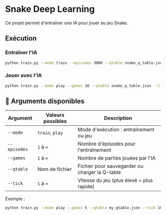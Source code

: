 # Snake Deep Learning

Ce projet permet d'entraîner une IA pour jouer au jeu Snake.

## Exécution

### **Entraîner l'IA**
```bash
python train.py --mode train --episodes 3000 --qtable snake_q_table.json --tick 1500
```

### **Jouer avec l'IA**
```bash
python train.py --mode play --games 10 --qtable snake_q_table.json --tick 10
```

## 🎯 Arguments disponibles

| Argument | Valeurs possibles | Description |
|----------|------------------|-------------|
| `--mode` | `train`, `play` | Mode d'exécution : entraînement ou jeu |
| `--episodes` | `1` à `∞` | Nombre d'épisodes pour l'entraînement |
| `--games` | `1` à `∞` | Nombre de parties jouées par l'IA |
| `--qtable` | Nom de fichier | Fichier pour sauvegarder ou charger la Q-table |
| `--tick` | `1` à `∞` | Vitesse du jeu (plus élevé = plus rapide) |

Exemple :
```bash
python train.py --mode play --games 5 --qtable my_qtable.json --tick 10
```

